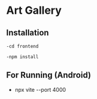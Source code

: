 # Art Gallery

## Installation

```
-cd frontend

-npm install
```

## For Running (Android)

- npx vite --port 4000

